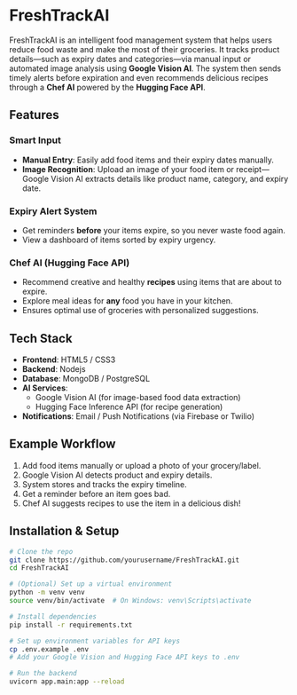 # FreshTrackAI

FreshTrackAI is an intelligent food management system that helps users reduce food waste and make the most of their groceries. It tracks product details—such as expiry dates and categories—via manual input or automated image analysis using **Google Vision AI**. The system then sends timely alerts before expiration and even recommends delicious recipes through a **Chef AI** powered by the **Hugging Face API**.

## Features

### Smart Input
- **Manual Entry**: Easily add food items and their expiry dates manually.
- **Image Recognition**: Upload an image of your food item or receipt—Google Vision AI extracts details like product name, category, and expiry date.

### Expiry Alert System
- Get reminders **before** your items expire, so you never waste food again.
- View a dashboard of items sorted by expiry urgency.

### Chef AI (Hugging Face API)
- Recommend creative and healthy **recipes** using items that are about to expire.
- Explore meal ideas for **any** food you have in your kitchen.
- Ensures optimal use of groceries with personalized suggestions.

## Tech Stack

- **Frontend**: HTML5 / CSS3
- **Backend**: Nodejs
- **Database**: MongoDB / PostgreSQL
- **AI Services**:
  - Google Vision AI (for image-based food data extraction)
  - Hugging Face Inference API (for recipe generation)
- **Notifications**: Email / Push Notifications (via Firebase or Twilio)

## Example Workflow

1. Add food items manually or upload a photo of your grocery/label.
2. Google Vision AI detects product and expiry details.
3. System stores and tracks the expiry timeline.
4. Get a reminder before an item goes bad.
5. Chef AI suggests recipes to use the item in a delicious dish!

## Installation & Setup

```bash
# Clone the repo
git clone https://github.com/yourusername/FreshTrackAI.git
cd FreshTrackAI

# (Optional) Set up a virtual environment
python -m venv venv
source venv/bin/activate  # On Windows: venv\Scripts\activate

# Install dependencies
pip install -r requirements.txt

# Set up environment variables for API keys
cp .env.example .env
# Add your Google Vision and Hugging Face API keys to .env

# Run the backend
uvicorn app.main:app --reload
